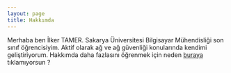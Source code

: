 ```yaml
---
layout: page
title: Hakkımda
---
```


Merhaba ben İlker TAMER. Sakarya Üniversitesi Bilgisayar Mühendisliği son sınıf öğrencisiyim. Aktif olarak ağ ve ağ güvenliği konularında kendimi geliştiriyorum. Hakkımda daha fazlasını öğrenmek için neden [buraya](https://www.linkedin.com/in/ilkertamer/) tıklamıyorsun ?